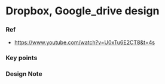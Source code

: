 # Dropbox, Google_drive design

### Ref
- https://www.youtube.com/watch?v=U0xTu6E2CT8&t=4s

### Key points

### Design Note